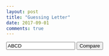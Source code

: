 ```yaml
---
layout: post
title: "Guessing Letter"
date: 2017-09-01
comments: true
---
```


<input id="txt1" type="text" maxlength="4" value="ABCD" autocomplete="off">
<input type="button" value="Compare" onclick="
		var newWord = document.getElementById('txt1').value.toUpperCase();
		var examine = newWord.match('[A-Z]{4}');
		if (examine != null) {
			var newwordArray = newWord;
			var countA = 0;
			var countB = 0;
			for (i = 0; i < 4; i++) {
			    if (passwordArray[i] == newwordArray[i]) {
				countA = countA + 1;
			    }
			    for (j = 0; j < 4; j++) {
				if (passwordArray[i] == newwordArray[j]) {
				    countB = countB + 1;
				    break;
				}
			    }
			}
			document.getElementById('record').innerHTML = document.getElementById('record').innerHTML.concat(count++, '. ', newWord, ': ', countA, 'A', countB, 'B', '<p></p>')
		}"
	>

<p id="record"></p>

<script>
	var count = 1;
	var secretWord = "";
	var passwordArray = ["A", "A", "A", "A"];
	for (i = 0; i < 4; i++) {
	passwordArray[i] = String.fromCharCode(Math.floor(Math.random() * 26) + 65);
	secretWord = secretWord.concat(passwordArray[i]);
	}
	secretWord = passwordArray.join("");
</script>
